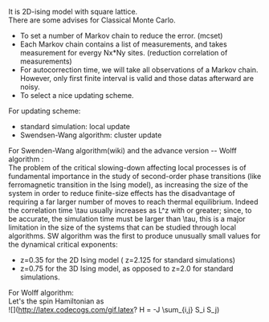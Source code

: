 It is 2D-ising model with square lattice.\
There are some advises for Classical Monte Carlo.
- To set a number of Markov chain to reduce the error. (mcset)
- Each Markov chain contains a list of measurements, and takes measurement for evergy Nx*Ny sites. (reduction correlation of measurements)
- For autocorrection time, we will take all observations of a Markov chain. However, only first finite interval is valid and those datas afterward are noisy.
- To select a nice updating scheme.

For updating scheme:
- standard simulation: local update
- Swendsen-Wang algorithm: cluster update

For Swenden-Wang algorithm(wiki) and the advance version -- Wolff algorithm :\
The problem of the critical slowing-down affecting local processes is of fundamental importance in the study of second-order phase transitions (like ferromagnetic transition in the Ising model), as increasing the size of the system in order to reduce finite-size effects has the disadvantage of requiring a far larger number of moves to reach thermal equilibrium. Indeed the correlation time \tau  usually increases as L^z with or greater; since, to be accurate, the simulation time must be larger than \tau, this is a major limitation in the size of the systems that can be studied through local algorithms. SW algorithm was the first to produce unusually small values for the dynamical critical exponents: 
- z=0.35 for the 2D Ising model (  z=2.125 for standard simulations)
- z=0.75 for the 3D Ising model, as opposed to z=2.0 for standard simulations.

For Wolff algorithm:\
Let's the spin Hamiltonian as\
![](http://latex.codecogs.com/gif.latex? H = -J \sum_{i,j} S_i S_j)
